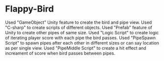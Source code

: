 # Flappy-Bird

Used "GameObject" Unity feature to create the bird and pipe view.
Used "C-sharp" to create scripts of different objects.
Used "Prefab" feature of Unity to create other pipes of same size.
Used "Logic Script" to create logic of iterating player score with each pipe the bird passes.
Used "PipeSpawn Script" to spawn pipes after each other in different sizes or can say location as per single view.
Used "PipeMiddle Script" to create a hit effect and increament of score when bird passes between pipes.

